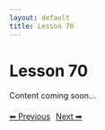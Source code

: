```yaml
---
layout: default
title: Lesson 70
---
```


# Lesson 70

Content coming soon...

<div style="margin-top: 20px;">
<a href="/docs/intermediate/Lessons/lesson_69.html" style="margin-right: 10px;">⬅ Previous</a><a href="/docs/intermediate/Lessons/lesson_71.html">Next ➡</a>
</div>
